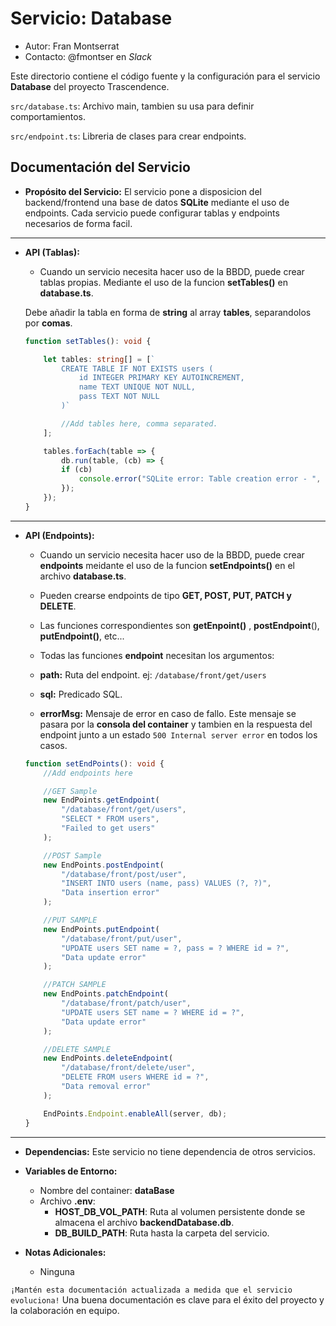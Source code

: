 # Servicio: Database

*   Autor: Fran Montserrat
*   Contacto: @fmontser en *Slack*

Este directorio contiene el código fuente y la configuración para el servicio **Database** del proyecto Trascendence.

`src/database.ts`: Archivo main, tambien su usa para definir comportamientos.

`src/endpoint.ts`: Libreria de clases para crear endpoints.

## Documentación del Servicio

*   **Propósito del Servicio:** El servicio pone a disposicion del backend/frontend una base de datos **SQLite** mediante el uso de endpoints. Cada servicio puede configurar tablas y endpoints necesarios de forma facil.

---

*   **API (Tablas):**
	*   Cuando un servicio necesita hacer uso de la BBDD, puede crear tablas propias. Mediante el uso de la funcion **setTables()** en **database.ts**.

	Debe añadir la tabla en forma de **string** al array **tables**, separandolos por **comas**.

	```typescript
	function setTables(): void {

		let tables: string[] = [`
			CREATE TABLE IF NOT EXISTS users (
				id INTEGER PRIMARY KEY AUTOINCREMENT,
				name TEXT UNIQUE NOT NULL,
				pass TEXT NOT NULL
			)`

			//Add tables here, comma separated.
		];

		tables.forEach(table => {
			db.run(table, (cb) => {
			if (cb)
				console.error("SQLite error: Table creation error - ", cb.message);
			});
		}); 
	}
	```

---

*   **API (Endpoints):**
	*   Cuando un servicio necesita hacer uso de la BBDD, puede crear **endpoints** meidante el uso de la funcion **setEndpoints()** en el archivo **database.ts**.

	*   Pueden crearse endpoints de tipo **GET, POST, PUT, PATCH  y DELETE**.
	*   Las funciones correspondientes son **getEnpoint()** , **postEndpoint**(), **putEndpoint()**, etc...
	*   Todas las funciones **endpoint** necesitan los argumentos:
	*   **path:** Ruta del endpoint. ej: `/database/front/get/users`
	*   **sql:** Predicado SQL.
	*   **errorMsg:** Mensaje de error en caso de fallo. Este mensaje se pasara por la **consola del container** y tambien en la respuesta del endpoint junto a un estado `500 Internal server error` en todos los casos.


	```typescript
	function setEndPoints(): void {
		//Add endpoints here

		//GET Sample
		new EndPoints.getEndpoint(
			"/database/front/get/users",
			"SELECT * FROM users",
			"Failed to get users"
		);

		//POST Sample
		new EndPoints.postEndpoint(
			"/database/front/post/user",
			"INSERT INTO users (name, pass) VALUES (?, ?)",
			"Data insertion error"
		);

		//PUT SAMPLE
		new EndPoints.putEndpoint(
			"/database/front/put/user",
			"UPDATE users SET name = ?, pass = ? WHERE id = ?",
			"Data update error"
		);

		//PATCH SAMPLE
		new EndPoints.patchEndpoint(
			"/database/front/patch/user",
			"UPDATE users SET name = ? WHERE id = ?",
			"Data update error"
		);

		//DELETE SAMPLE
		new EndPoints.deleteEndpoint(
			"/database/front/delete/user",
			"DELETE FROM users WHERE id = ?",
			"Data removal error"
		);

		EndPoints.Endpoint.enableAll(server, db);
	}
	```

---

*   **Dependencias:** Este servicio no tiene dependencia de otros servicios.
*   **Variables de Entorno:**
	*   Nombre del container: **dataBase**
	*   Archivo **.env**:
		*   **HOST_DB_VOL_PATH**: Ruta al volumen persistente donde se almacena el archivo **backendDatabase.db**.
		*   **DB_BUILD_PATH**: Ruta hasta la carpeta del servicio.
	
*   **Notas Adicionales:**
	*   Ninguna

`¡Mantén esta documentación actualizada a medida que el servicio evoluciona!` Una buena documentación es clave para el éxito del proyecto y la colaboración en equipo.
